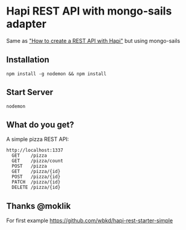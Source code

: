# Hapi REST API with mongo-sails adapter

Same as ["How to create a REST API with Hapi"](http://blog.webkid.io/how-to-create-a-rest-api-with-hapi/) but using mongo-sails

## Installation

```
npm install -g nodemon && npm install
```

## Start Server

```
nodemon
```

## What do you get?

A simple pizza REST API:

```
http://localhost:1337
  GET    /pizza
  GET    /pizza/count
  POST   /pizza
  GET    /pizza/{id}
  POST   /pizza/{id}
  PATCH  /pizza/{id}
  DELETE /pizza/{id}
```

## Thanks @moklik

For first example https://github.com/wbkd/hapi-rest-starter-simple